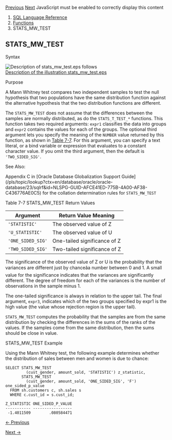 [Previous](STATS_MODE.md) [Next](STATS_ONE_WAY_ANOVA.md) JavaScript must
be enabled to correctly display this content

  1. [SQL Language Reference ](index.md)
  2. [Functions](Functions.md)
  3. STATS_MW_TEST 

## STATS_MW_TEST

Syntax

![Description of stats_mw_test.eps
follows](https://docs.oracle.com/en/database/oracle/oracle-database/23/sqlrf/img/stats_mw_test.gif)  
[Description of the illustration
stats_mw_test.eps](img_text/stats_mw_test.md)

Purpose

A Mann Whitney test compares two independent samples to test the null
hypothesis that two populations have the same distribution function against
the alternative hypothesis that the two distribution functions are different.

The `STATS_MW_TEST` does not assume that the differences between the samples
are normally distributed, as do the `STATS_T_TEST_*` functions. This function
takes two required arguments: `expr1` classifies the data into groups and
`expr2` contains the values for each of the groups. The optional third
argument lets you specify the meaning of the `NUMBER` value returned by this
function, as shown in [Table
7-7](STATS_MW_TEST.md#GUID-77AF4F10-D4DC-45A9-94E8-F4F648F81222__GUID-A4490D1C-2BB5-4BB1-8202-FC9593A2A937
"The first column lists the values you can specify for the argument of the
function and the second column explains the return value meanings."). For this
argument, you can specify a text literal, or a bind variable or expression
that evaluates to a constant character value. If you omit the third argument,
then the default is `'TWO_SIDED_SIG'`.

See Also:

Appendix C in [Oracle Database Globalization Support
Guide](/pls/topic/lookup?ctx=en/database/oracle/oracle-
database/23/sqlrf&id=NLSPG-GUID-AFCE41ED-775B-4A00-AF38-C436776AE0C5) for the
collation determination rules for `STATS_MW_TEST`

Table 7-7 STATS_MW_TEST Return Values

Argument | Return Value Meaning  
---|---  
`'STATISTIC'` |  The observed value of Z  
`'U_STATISTIC'` |  The observed value of U  
`'ONE_SIDED_SIG'` |  One-tailed significance of Z  
`'TWO_SIDED_SIG'` |  Two-tailed significance of Z  
  
The significance of the observed value of Z or U is the probability that the
variances are different just by chanceâa number between 0 and 1. A small
value for the significance indicates that the variances are significantly
different. The degree of freedom for each of the variances is the number of
observations in the sample minus 1.

The one-tailed significance is always in relation to the upper tail. The final
argument, `expr3`, indicates which of the two groups specified by expr1 is the
high value (the value whose rejection region is the upper tail).

`STATS_MW_TEST` computes the probability that the samples are from the same
distribution by checking the differences in the sums of the ranks of the
values. If the samples come from the same distribution, then the sums should
be close in value.

STATS_MW_TEST Example

Using the Mann Whitney test, the following example determines whether the
distribution of sales between men and women is due to chance:

    
    
    SELECT STATS_MW_TEST
             (cust_gender, amount_sold, 'STATISTIC') z_statistic,
           STATS_MW_TEST
             (cust_gender, amount_sold, 'ONE_SIDED_SIG', 'F') one_sided_p_value
      FROM sh.customers c, sh.sales s
      WHERE c.cust_id = s.cust_id;
    
    Z_STATISTIC ONE_SIDED_P_VALUE
    ----------- -----------------
     -1.4011509        .080584471


[← Previous](STATS_MODE.md)

[Next →](STATS_ONE_WAY_ANOVA.md)
